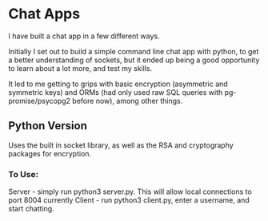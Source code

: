# Chat Apps

I have built a chat app in a few different ways. 

Initially I set out to build a simple command line chat app with python, to get a better understanding of sockets, but it ended up being a good opportunity to learn about a lot more, and test my skills. 

It led to me getting to grips with basic encryption (asymmetric and symmetric keys) and ORMs (had only used raw SQL queries with pg-promise/psycopg2 before now), among other things. 

## Python Version
Uses the built in socket library, as well as the RSA and cryptography packages for encryption. 

### To Use:
Server - simply run python3 server.py. This will allow local connections to port 8004 currently
Client - run python3 client.py, enter a username, and start chatting. 
